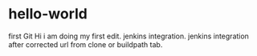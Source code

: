 # hello-world
first Git
Hi i am doing my first edit.
jenkins integration.
jenkins integration after corrected url from clone or buildpath tab.

